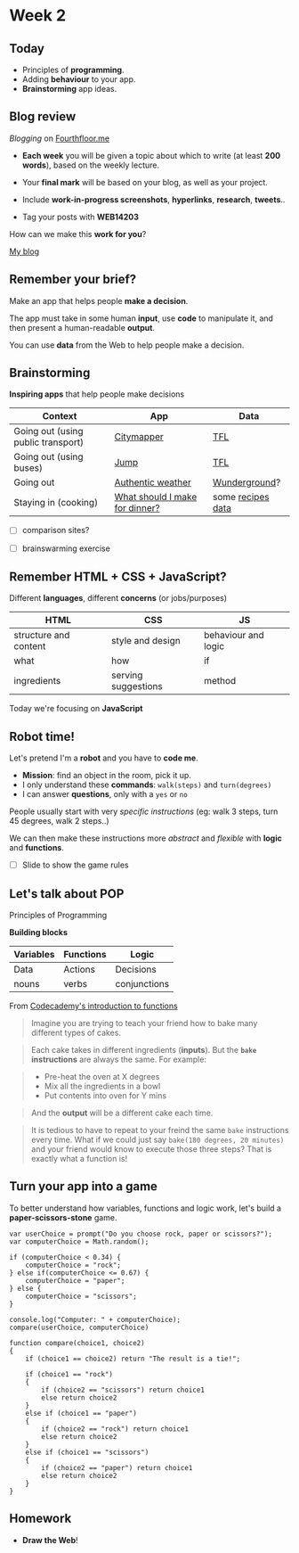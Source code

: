 # Week 2

## Today

* Principles of **programming**. 
* Adding **behaviour** to your app. 
* **Brainstorming** app ideas.


## Blog review

*Blogging* on [Fourthfloor.me](http://fourthfloor.me)

* **Each week** you will be given a topic about which to write (at least **200 words**), based on the weekly lecture.

* Your **final mark** will be based on your blog, as well as your project.

* Include **work-in-progress screenshots**, **hyperlinks**, **research**, **tweets**..

* Tag your posts with **WEB14203**

How can we make this **work for you**?

[My blog](http://www.fourthfloor.me/blogs/mmenapace/)


## Remember your brief?

Make an app that helps people **make a decision**.

The app must take in some human **input**, use **code** to manipulate it, and then present a human-readable **output**.

You can use **data** from the Web to help people make a decision.


## Brainstorming

**Inspiring apps** that help people make decisions

Context | App | Data
------------ | ------------- | ------------
Going out (using public transport) | [Citymapper](https://citymapper.com/london/apps)  | [TFL](https://www.tfl.gov.uk/info-for/open-data-users/our-feeds)
Going out (using buses) | [Jump](http://www.jumpbusapp.com/) | [TFL](https://www.tfl.gov.uk/info-for/open-data-users/our-feeds)
Going out | [Authentic weather](http://authenticweather.com/)| [Wunderground](http://www.wunderground.com/weather/api)?
Staying in (cooking) | [What should I make for dinner?](https://itunes.apple.com/gb/app/what-should-i-make-for-dinner/id432085816?mt=8) | some [recipes data](https://www.google.co.uk/#q=recipes+api)

- [ ] comparison sites?
- [ ] brainswarming exercise


## Remember HTML + CSS + JavaScript?

Different **languages**, different **concerns** (or jobs/purposes)

HTML | CSS | JS
------------ | ------------- | ------------
structure and content | style and design   | behaviour and logic
what | how | if
ingredients | serving suggestions | method

Today we're focusing on **JavaScript**


## Robot time!

Let's pretend I'm a **robot** and you have to **code me**.

* **Mission**: find an object in the room, pick it up.
* I only understand these **commands**: `walk(steps)` and `turn(degrees)`
* I can answer **questions**, only with a `yes` or `no`

People usually start with very *specific instructions* (eg: walk 3 steps, turn 45 degrees, walk 2 steps..)

We can then make these instructions more *abstract* and *flexible* with **logic** and **functions**.

- [ ] Slide to show the game rules	
	

## Let's talk about POP

Principles of Programming

**Building blocks**

Variables | Functions | Logic
------------ | ------------- | ------------
Data | Actions   | Decisions
nouns | verbs | conjunctions


From [Codecademy's introduction to functions](http://www.codecademy.com/courses/javascript-beginner-en-6LzGd/0/2?curriculum_id=506324b3a7dffd00020bf661)

> Imagine you are trying to teach your friend how to bake many different types of cakes.

> Each cake takes in different ingredients (**inputs**). But the **`bake` instructions** are always the same. For example:

> * Pre-heat the oven at X degrees
> * Mix all the ingredients in a bowl
> * Put contents into oven for Y mins

>And the **output** will be a different cake each time.

>It is tedious to have to repeat to your freind the same `bake` instructions every time. What if we could just say `bake(180 degrees, 20 minutes)` and your friend would know to execute those three steps? That is exactly what a function is!


## Turn your app into a game

To better understand how variables, functions and logic work, let's build a **paper-scissors-stone** game.

    var userChoice = prompt("Do you choose rock, paper or scissors?");
	var computerChoice = Math.random();
	
	if (computerChoice < 0.34) {
		computerChoice = "rock";
	} else if(computerChoice <= 0.67) {
		computerChoice = "paper";
	} else {
		computerChoice = "scissors";
	} 
	
	console.log("Computer: " + computerChoice);
	compare(userChoice, computerChoice)
	
	function compare(choice1, choice2)
	{
	    if (choice1 == choice2) return "The result is a tie!";
	    
	    if (choice1 == "rock")
	    {
	        if (choice2 == "scissors") return choice1
	        else return choice2
	    }    
	    else if (choice1 == "paper")
	    {
	        if (choice2 == "rock") return choice1
	        else return choice2
	    }
	    else if (choice1 == "scissors")
	    {
	        if (choice2 == "paper") return choice1
	        else return choice2
	    }
	}


## Homework

* **Draw the Web**!







